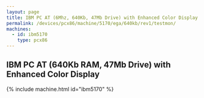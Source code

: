 ```yaml
---
layout: page
title: IBM PC AT (6Mhz, 640Kb, 47Mb Drive) with Enhanced Color Display and TestMonitor
permalink: /devices/pcx86/machine/5170/ega/640kb/rev1/testmon/
machines:
  - id: ibm5170
    type: pcx86
---
```


IBM PC AT (640Kb RAM, 47Mb Drive) with Enhanced Color Display 
-------------------------------------------------------------

{% include machine.html id="ibm5170" %}
